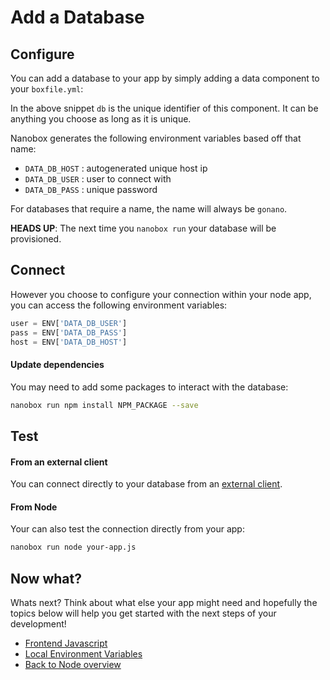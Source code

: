 # Add a Database

## Configure
You can add a database to your app by simply adding a data component to your `boxfile.yml`:

<div class="meta" data-class="snippet" data-optional-components="postgres,mysql,mongo,rethinkdb" ></div>

In the above snippet `db` is the unique identifier of this component. It can be anything you choose as long as it is unique.

Nanobox generates the following environment variables based off that name:

* `DATA_DB_HOST` : autogenerated unique host ip
* `DATA_DB_USER` : user to connect with
* `DATA_DB_PASS` : unique password

For databases that require a name, the name will always be `gonano`.

**HEADS UP**: The next time you `nanobox run` your database will be provisioned.

## Connect
However you choose to configure your connection within your node app, you can access the following environment variables:

```javascript
user = ENV['DATA_DB_USER']
pass = ENV['DATA_DB_PASS']
host = ENV['DATA_DB_HOST']
```

#### Update dependencies
You may need to add some packages to interact with the database:

```bash
nanobox run npm install NPM_PACKAGE --save
```

## Test

#### From an external client
You can connect directly to your database from an <a href="https://docs.nanobox.io/data-management/managing-local-data/" target="\_blank">external client</a>.

#### From Node
Your can also test the connection directly from your app:

```bash
nanobox run node your-app.js
```

## Now what?
Whats next? Think about what else your app might need and hopefully the topics below will help you get started with the next steps of your development!

* [Frontend Javascript](/nodejs/generic/frontend-javascript)
* [Local Environment Variables](/nodejs/generic/local-evars)
* [Back to Node overview](/nodejs/generic/)
